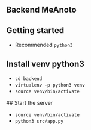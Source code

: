 ## Backend MeAnoto

## Getting started

- Recommended `python3`

## Install venv python3

- `cd backend`
- `virtualenv -p python3 venv`
- `source venv/bin/activate`

## Start the server

- `source venv/bin/activate`
- `python3 src/app.py`
